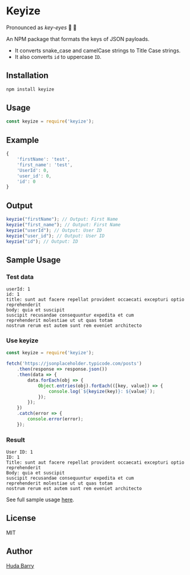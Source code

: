 # Keyize
Pronounced as *key-eyes* 🔑 👀

An NPM package that formats the keys of JSON payloads.
- It converts snake_case and camelCase strings to Title Case strings.
- It also converts ```id``` to uppercase ```ID```.

## Installation
```bash
npm install keyize
```

## Usage
```javascript
const keyize = require('keyize');
```

## Example
```javascript
{
    'firstName': 'test',
    'first_name': 'test',
    'UserId': 0,
    'user_id': 0,
    'id': 0
}
```

## Output
```javascript
keyzie("firstName"); // Output: First Name
keyzie("first_name"); // Output: First Name
keyzie("userId"); // Output: User ID
keyzie("user_id"); // Output: User ID
keyzie("id"); // Output: ID
```

## Sample Usage

### Test data
```
userId: 1
id: 1
title: sunt aut facere repellat provident occaecati excepturi optio reprehenderit
body: quia et suscipit
suscipit recusandae consequuntur expedita et cum
reprehenderit molestiae ut ut quas totam
nostrum rerum est autem sunt rem eveniet architecto
```

### Use keyize
```javascript
const keyize = require('keyize');

fetch('https://jsonplaceholder.typicode.com/posts')
    .then(response => response.json())
    .then(data => {
        data.forEach(obj => {
            Object.entries(obj).forEach(([key, value]) => {
                console.log(`${keyize(key)}: ${value}`);
            });
        }); 
    })
    .catch(error => {
        console.error(error);
    });
```

### Result

```
User ID: 1
ID: 1
Title: sunt aut facere repellat provident occaecati excepturi optio reprehenderit
Body: quia et suscipit
suscipit recusandae consequuntur expedita et cum
reprehenderit molestiae ut ut quas totam
nostrum rerum est autem sunt rem eveniet architecto
```

See full sample usage [here](https://github.com/hbarry89/keyize-testing).

## License
MIT

## Author
[Huda Barry](https://github.com/hbarry89)